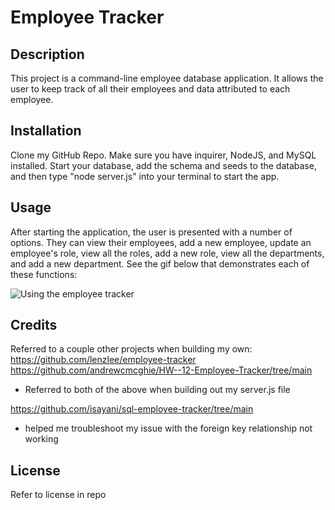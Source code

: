 # Employee Tracker

## Description

This project is a command-line employee database application. It allows the user to keep track of all their employees and data attributed to each employee. 

## Installation

Clone my GitHub Repo. Make sure you have inquirer, NodeJS, and MySQL installed. Start your database, add the schema and seeds to the database, and then type "node server.js" into your terminal to start the app. 

## Usage

After starting the application, the user is presented with a number of options. They can view their employees, add a new employee, update an employee's role, view all the roles, add a new role, view all the departments, and add a new department. See the gif below that demonstrates each of these functions:

![Using the employee tracker](employee-tracker-example.gif)

## Credits

Referred to a couple other projects when building my own:
https://github.com/lenzlee/employee-tracker
https://github.com/andrewcmcghie/HW--12-Employee-Tracker/tree/main
- Referred to  both of the above when building out my server.js file

https://github.com/isayani/sql-employee-tracker/tree/main
- helped me troubleshoot my issue with the foreign key relationship not working

## License

Refer to license in repo